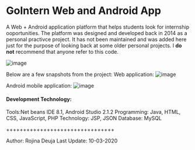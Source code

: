 
# GoIntern Web and Android App
A Web + Android application platform that helps students look for internship ooportunities. The platform was designed and developed back in 2014 as a personal practivce project. It has not been maintained and was added here just for the purpose of looking back at some older personal projects. I **do not** recommend that anyone refer to this code.

![image](https://user-images.githubusercontent.com/50701253/95002597-a82bca80-058a-11eb-8973-70e1f9931792.png)

Below are a few snapshots from the project:
Web application:
![image](https://user-images.githubusercontent.com/50701253/95002916-1756ee00-058e-11eb-9b59-353fd2b460bb.png)

Android mobile application:
![image](https://user-images.githubusercontent.com/50701253/95002837-58023780-058d-11eb-800c-1e8deef64c4f.png)

#### Development Technology:
Tools:Net beans IDE 8.1, Android Studio 2.1.2
Programming: Java, HTML, CSS, JavaScript, PHP
Technology: JSP, JSON
Database: MySQL 

++++++++++++++++++++++++++++++++

Author: Rojina Deuja
Last Update: 10-03-2020
